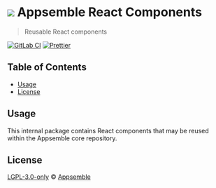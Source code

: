 # ![](https://gitlab.com/appsemble/appsemble/-/raw/0.30.14-test.4/config/assets/logo.svg) Appsemble React Components

> Reusable React components

[![GitLab CI](https://gitlab.com/appsemble/appsemble/badges/0.30.14-test.4/pipeline.svg)](https://gitlab.com/appsemble/appsemble/-/releases/0.30.14-test.4)
[![Prettier](https://img.shields.io/badge/code_style-prettier-ff69b4.svg)](https://prettier.io)

## Table of Contents

- [Usage](#usage)
- [License](#license)

## Usage

This internal package contains React components that may be reused within the Appsemble core
repository.

## License

[LGPL-3.0-only](https://gitlab.com/appsemble/appsemble/-/blob/0.30.14-test.4/LICENSE.md) ©
[Appsemble](https://appsemble.com)
